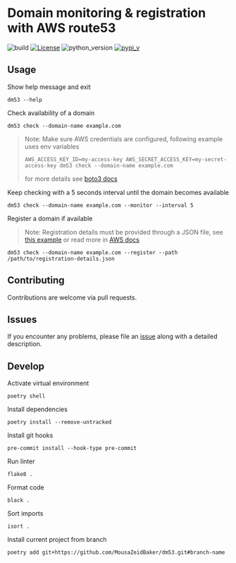 # Domain monitoring & registration with AWS route53

![build](https://github.com/MousaZeidBaker/dm53/workflows/Publish/badge.svg)
[![License](https://img.shields.io/badge/License-MIT-yellow)](LICENSE)
![python_version](https://img.shields.io/badge/python-%3E=3.8-blue)
[![pypi_v](https://img.shields.io/pypi/v/dm53)](https://pypi.org/project/dm53)

## Usage

Show help message and exit
```shell
dm53 --help
```

Check availability of a domain
```shell
dm53 check --domain-name example.com
```

> Note: Make sure AWS credentials are configured, following example uses env
> variables
> ```shell
> AWS_ACCESS_KEY_ID=my-access-key AWS_SECRET_ACCESS_KEY=my-secret-access-key dm53 check --domain-name example.com
> ```
> for more details see [boto3
> docs](https://boto3.amazonaws.com/v1/documentation/api/latest/guide/credentials.html)

Keep checking with a 5 seconds interval until the domain becomes available
```shell
dm53 check --domain-name example.com --monitor --interval 5
```

Register a domain if available

> Note: Registration details must be provided through a JSON file, see [this
> example](https://github.com/MousaZeidBaker/dm53/blob/master/example-registration-details.json)
> or read more in [AWS
> docs](https://docs.aws.amazon.com/Route53/latest/APIReference/API_domains_RegisterDomain.html)

```shell
dm53 check --domain-name example.com --register --path /path/to/registration-details.json
```

## Contributing
Contributions are welcome via pull requests.

## Issues
If you encounter any problems, please file an
[issue](https://github.com/MousaZeidBaker/dm53/issues) along with a detailed
description.

## Develop
Activate virtual environment
```shell
poetry shell
```

Install dependencies
```shell
poetry install --remove-untracked
```

Install git hooks
```shell
pre-commit install --hook-type pre-commit
```

Run linter
```shell
flake8 .
```

Format code
```shell
black .
```

Sort imports
```shell
isort .
```

Install current project from branch
```shell
poetry add git+https://github.com/MousaZeidBaker/dm53.git#branch-name
```
